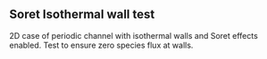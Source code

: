 ## Soret Isothermal wall test

2D case of periodic channel with isothermal walls and Soret effects enabled. Test to ensure zero species flux at walls.